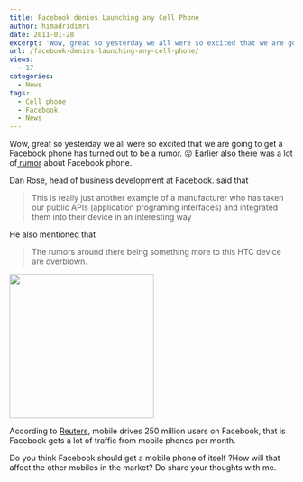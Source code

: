 ```yaml
---
title: Facebook denies Launching any Cell Phone
author: himadridimri
date: 2011-01-28
excerpt: 'Wow, great so yesterday we all were so excited that we are going to get a Facebook phone has turned out to be a rumor. :P Earlier also there was a lot of rumor regarding Facebook phone. '
url: /facebook-denies-launching-any-cell-phone/
views:
  - 17
categories:
  - News
tags:
  - Cell phone
  - Facebook
  - News
---
```

Wow, great so yesterday we all were so excited that we are going to get a Facebook phone has turned out to be a rumor. 😛 Earlier also there was a lot of<a href="http://fbknol.com/get-ready-for-a-face-phone/" onclick="_gaq.push(['_trackEvent', 'outbound-article', 'http://fbknol.com/get-ready-for-a-face-phone/', ' rumor']);" > rumor</a> about Facebook phone.

Dan Rose, head of business development at Facebook. said that

> This is really just another example of a manufacturer who has taken our public APIs (application programing interfaces) and integrated them into their device in an interesting way

He also mentioned that

> The rumors around there being something more to this HTC device are overblown.

<a href="http://fbknol.com/facebook-denies-launching-any-cell-phone/facebook-18/" onclick="_gaq.push(['_trackEvent', 'outbound-article', 'http://fbknol.com/facebook-denies-launching-any-cell-phone/facebook-18/', '']);" rel="attachment wp-att-5406"><img class="alignnone size-full wp-image-5406" src="http://cdn.devilsworkshop.org/files/2011/01/facebook5.png" alt="" width="256" height="256" /></a>

According to <a href="http://www.reuters.com/article/idUSTRE70Q4G520110127" onclick="_gaq.push(['_trackEvent', 'outbound-article', 'http://www.reuters.com/article/idUSTRE70Q4G520110127', 'Reuters']);" >Reuters</a>, mobile drives 250 million users on Facebook, that is Facebook gets a lot of traffic from mobile phones per month.

Do you think Facebook should get a mobile phone of itself ?How will that affect the other mobiles in the market? Do share your thoughts with me.

